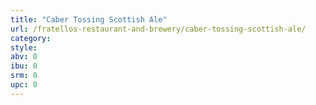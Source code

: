 ```yaml
---
title: "Caber Tossing Scottish Ale"
url: /fratellos-restaurant-and-brewery/caber-tossing-scottish-ale/
category: 
style: 
abv: 0
ibu: 0
srm: 0
upc: 0
---
```


